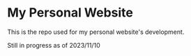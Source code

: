 # My Personal Website

This is the repo used for my personal website's development.

Still in progress as of 2023/11/10

